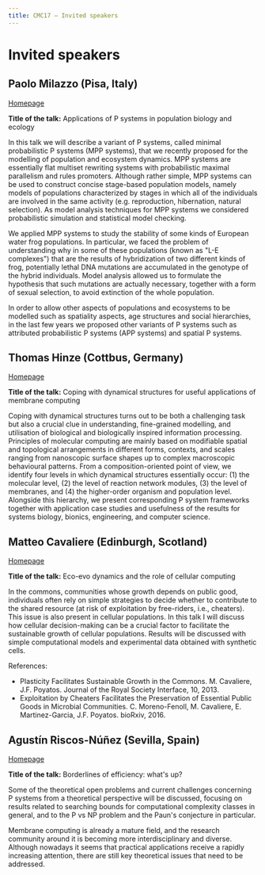 ```yaml
---
title: CMC17 – Invited speakers
---
```


Invited speakers
================

Paolo Milazzo (Pisa, Italy)
---------------------------

[Homepage](http://pages.di.unipi.it/milazzo/)

**Title of the talk:** Applications of P systems in population biology and ecology

In this talk we will describe a variant of P systems, called minimal 
probabilistic P systems (MPP systems), that we recently proposed for the 
modelling of population and ecosystem dynamics. MPP systems are 
essentially flat multiset rewriting systems with probabilistic maximal 
parallelism and rules promoters. Although rather simple, MPP systems can 
be used to construct concise stage-based population models, namely 
models of populations characterized by stages in which all of the 
individuals are involved in the same activity (e.g. reproduction, 
hibernation, natural selection). As model analysis techniques for MPP 
systems we considered probabilistic simulation and statistical model 
checking.

We applied MPP systems to study the stability of some kinds of European 
water frog populations. In particular, we faced the problem of 
understanding why in some of these populations (known as "L-E 
complexes") that are the results of hybridization of two different kinds 
of frog, potentially lethal DNA mutations are accumulated in the 
genotype of the hybrid individuals. Model analysis allowed us to 
formulate the hypothesis that such mutations are actually necessary, 
together with a form of sexual selection, to avoid extinction of the 
whole population.

In order to allow other aspects of populations and ecosystems to be 
modelled such as spatiality aspects, age structures and social 
hierarchies, in the last few years we proposed other variants of P 
systems such as attributed probabilistic P systems (APP systems) and 
spatial P systems.

Thomas Hinze (Cottbus, Germany)
-------------------------------

[Homepage](http://www.molecular-computing.de/)

**Title of the talk:** Coping with dynamical structures for useful applications of membrane computing

Coping with dynamical structures turns out to be both a challenging 
task but also a crucial clue in understanding, fine-grained modelling, 
and utilisation of biological and biologically inspired information 
processing. Principles of molecular computing are mainly based on 
modifiable spatial and topological arrangements in different forms, 
contexts, and scales ranging from nanoscopic surface shapes up to 
complex macroscopic behavioural patterns. From a composition-oriented 
point of view, we identify four levels in which dynamical structures 
essentially occur: (1) the molecular level, (2) the level of reaction 
network modules, (3) the level of membranes, and (4) the higher-order 
organism and population level. Alongside this hierarchy, we present 
corresponding P system frameworks together with application case studies 
and usefulness of the results for systems biology, bionics, engineering, 
and computer science.

Matteo Cavaliere (Edinburgh, Scotland)
--------------------------------------

[Homepage](https://sites.google.com/site/researchcavaliere/)

**Title of the talk:** Eco-evo dynamics and the role of cellular computing

In the commons, communities whose growth depends on public good, individuals often rely on simple strategies to decide whether to contribute to the shared resource (at risk of exploitation by free-riders, i.e., cheaters). This issue is also present in cellular populations. In this talk I will discuss how cellular decision-making can be a crucial factor to facilitate the sustainable growth of cellular populations. Results will be discussed with simple computational models and experimental data obtained with synthetic cells.

References:

* Plasticity Facilitates Sustainable Growth in the Commons. M. Cavaliere, J.F. Poyatos. Journal of the Royal Society Interface, 10, 2013.
* Exploitation by Cheaters Facilitates the Preservation of Essential Public Goods in Microbial Communities. C. Moreno-Fenoll, M. Cavaliere, E. Martinez-Garcia, J.F. Poyatos. bioRxiv, 2016.

Agustín Riscos-Núñez (Sevilla, Spain)
-------------------------------------

[Homepage](http://www.cs.us.es/~ariscosn/)

**Title of the talk:** Borderlines of efficiency: what's up?

Some of the theoretical open problems and current challenges concerning P systems from a theoretical perspective will be discussed, focusing on results related to searching bounds for computational complexity classes in general, and to the P vs NP problem and the Paun's conjecture in particular.

Membrane computing is already a mature field, and the research community around it is becoming more interdisciplinary and diverse. Although nowadays it seems that practical applications receive a rapidly increasing attention, there are still key theoretical issues that need to be addressed.
